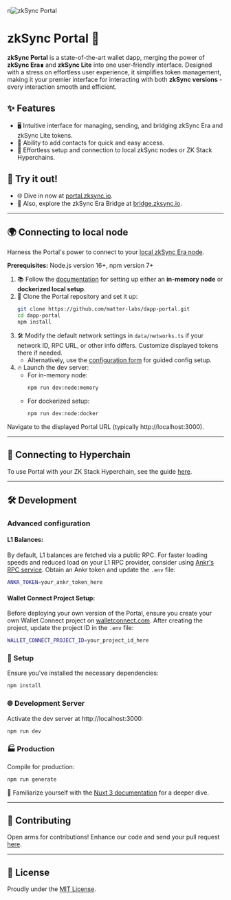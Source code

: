 n![zkSync Portal](public/preview.png)

# zkSync Portal 🚀

**zkSync Portal** is a state-of-the-art wallet dapp, merging the power of **zkSync Era∎** and **zkSync Lite** into one user-friendly interface. Designed with a stress on effortless user experience, it simplifies token management, making it your premier interface for interacting with both **zkSync versions** - every interaction smooth and efficient.

## ✨ Features

- 🖥️ Intuitive interface for managing, sending, and bridging zkSync Era and zkSync Lite tokens.
- 📇 Ability to add contacts for quick and easy access.
- 🔧 Effortless setup and connection to local zkSync nodes or ZK Stack Hyperchains.

## 🎉 Try it out!

- 🌐 Dive in now at [portal.zksync.io](https://portal.zksync.io/).
- 🌉 Also, explore the zkSync Era Bridge at [bridge.zksync.io](https://bridge.zksync.io).

---

## 🌍 Connecting to local node

Harness the Portal's power to connect to your [local zkSync Era node](https://era.zksync.io/docs/tools/testing/).

**Prerequisites:** Node.js version 16+, npm version 7+

1. 📚 Follow the [documentation](https://era.zksync.io/docs/tools/testing/) for setting up either an **in-memory node** or **dockerized local setup**.
2. 🔄 Clone the Portal repository and set it up:
    ```bash
    git clone https://github.com/matter-labs/dapp-portal.git
    cd dapp-portal
    npm install
    ```
3. 🛠️ Modify the default network settings in `data/networks.ts` if your network ID, RPC URL, or other info differs. Customize displayed tokens there if needed.
    - Alternatively, use the [configuration form](./hyperchains/README.md#configure-automatically-with-form) for guided config setup.
4. 🔥 Launch the dev server:
    - For in-memory node:
      ```bash
      npm run dev:node:memory
      ```
    - For dockerized setup:
      ```bash
      npm run dev:node:docker
      ```
  Navigate to the displayed Portal URL (typically http://localhost:3000).

---

## 🔗 Connecting to Hyperchain

To use Portal with your ZK Stack Hyperchain, see the guide [here](./hyperchains/README.md).

---

## 🛠 Development

### Advanced configuration

#### L1 Balances:
By default, L1 balances are fetched via a public RPC. For faster loading speeds and reduced load on your L1 RPC provider, consider using [Ankr's RPC service](https://www.ankr.com/rpc/). Obtain an Ankr token and update the `.env` file:
```bash
ANKR_TOKEN=your_ankr_token_here
```

#### Wallet Connect Project Setup:
Before deploying your own version of the Portal, ensure you create your own Wallet Connect project on [walletconnect.com](https://walletconnect.com). After creating the project, update the project ID in the `.env` file:
```bash
WALLET_CONNECT_PROJECT_ID=your_project_id_here
```


### 🔧 Setup

Ensure you've installed the necessary dependencies:

```bash
npm install
```

### 🌐 Development Server

Activate the dev server at http://localhost:3000:

```bash
npm run dev
```

### 🏭 Production

Compile for production:

```bash
npm run generate
```

📘 Familiarize yourself with the [Nuxt 3 documentation](https://nuxt.com/docs/getting-started/introduction) for a deeper dive.

---

## 🤝 Contributing

Open arms for contributions! Enhance our code and send your pull request [here](https://github.com/matter-labs/dapp-portal/pulls).

---

## 📜 License

Proudly under the [MIT License](https://github.com/matter-labs/dapp-portal/blob/main/LICENSE).
